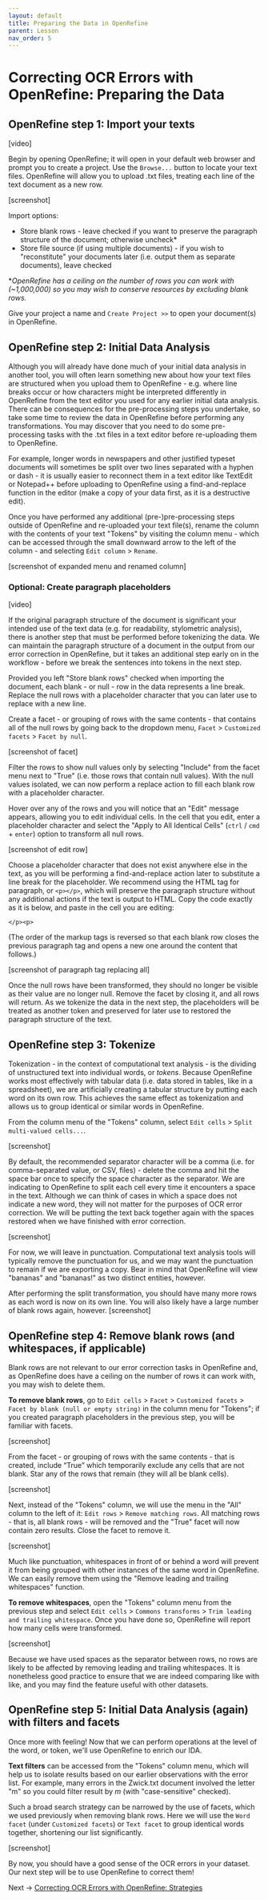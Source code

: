 ```yaml
---
layout: default
title: Preparing the Data in OpenRefine
parent: Lesson
nav_order: 5
---
```

# Correcting OCR Errors with OpenRefine: Preparing the Data

## OpenRefine step 1: Import your texts

\[video]

Begin by opening OpenRefine; it will open in your default web browser and prompt you to create a project. Use the `Browse...` button to locate your text files. OpenRefine will allow you to upload .txt files, treating each line of the text document as a new row.

\[screenshot]

Import options:
* Store blank rows - leave checked if you want to preserve the paragraph structure of the document; otherwise uncheck*
* Store file source (if using multiple documents) - if you wish to "reconstitute" your documents later (i.e. output them as separate documents), leave checked 

\**OpenRefine has a ceiling on the number of rows you can work with (~1,000,000) so you may wish to conserve resources by excluding blank rows.*

Give your project a name and `Create Project >>` to open your document(s) in OpenRefine.

## OpenRefine step 2: Initial Data Analysis

Although you will already have done much of your initial data analysis in another tool, you will often learn something new about how your text files are structured when you upload them to OpenRefine - e.g. where line breaks occur or how characters might be interpreted differently in OpenRefine from the text editor you used for any earlier initial data analysis. There can be consequences for the pre-processing steps you undertake, so take some time to review the data in OpenRefine before performing any transformations. You may discover that you need to do some pre-processing tasks with the .txt files in a text editor before re-uploading them to OpenRefine.

For example, longer words in newspapers and other justified typeset documents will sometimes be split over two lines separated with a hyphen or dash - it is usually easier to reconnect them in a text editor like TextEdit or Notepad++ before uploading to OpenRefine using a find-and-replace function in the editor (make a copy of your data first, as it is a destructive edit).

Once you have performed any additional (pre-)pre-processing steps outside of OpenRefine and re-uploaded your text file(s), rename the column with the contents of your text "Tokens" by visiting the column menu - which can be accessed through the small downward arrow to the left of the column - and selecting `Edit column` > `Rename`.

\[screenshot of expanded menu and renamed column]

### Optional: Create paragraph placeholders

\[video]

If the original paragraph structure of the document is significant your intended use of the text data (e.g. for readability, stylometric analysis), there is another step that must be performed before tokenizing the data. We can maintain the paragraph structure of a document in the output from our error correction in OpenRefine, but it takes an additional step early on in the workflow - before we break the sentences into tokens in the next step.

Provided you left "Store blank rows" checked when importing the document, each blank - or null - row in the data represents a line break. Replace the null rows with a placeholder character that you can later use to replace with a new line.

Create a facet - or grouping of rows with the same contents - that contains all of the null rows by going back to the dropdown menu, `Facet` > `Customized facets` > `Facet by null`. 

\[screenshot of facet]

Filter the rows to show null values only by selecting "Include" from the facet menu next to "True" (i.e. those rows that contain null values). With the null values isolated, we can now perform a replace action to fill each blank row with a placeholder character.

Hover over any of the rows and you will notice that an "Edit" message appears, allowing you to edit individual cells. In the cell that you edit, enter a placeholder character and select the "Apply to All Identical Cells" (`ctrl` / `cmd` + `enter`) option to transform all null rows.

\[screenshot of edit row]

Choose a placeholder character that does not exist anywhere else in the text, as you will be performing a find-and-replace action later to substitute a line break for the placeholder. We recommend using the HTML tag for paragraph, or `<p></p>`, which will preserve the paragraph structure without any additional actions if the text is output to HTML. Copy the code exactly as it is below, and paste in the cell you are editing:

`</p><p>`

(The order of the markup tags is reversed so that each blank row closes the previous paragraph tag and opens a new one around the content that follows.)

\[screenshot of paragraph tag replacing all]

Once the null rows have been transformed, they should no longer be visible as their value are no longer null. Remove the facet by closing it, and all rows will return. As we tokenize the data in the next step, the placeholders will be treated as another token and preserved for later use to restored the paragraph structure of the text.

## OpenRefine step 3: Tokenize

Tokenization - in the context of computational text analysis - is the dividing of unstructured text into individual words, or *tokens*. Because OpenRefine works most effectively with tabular data (i.e. data stored in tables, like in a spreadsheet), we are artificially creating a tabular structure by putting each word on its own row. This achieves the same effect as tokenization and allows us to group identical or similar words in OpenRefine.

 From the column menu of the "Tokens" column, select `Edit cells` > `Split multi-valued cells...`.

\[screenshot]

By default, the recommended separator character will be a comma (i.e. for comma-separated value, or CSV, files) - delete the comma and hit the space bar once to specify the space character as the separator. We are indicating to OpenRefine to split each cell every time it encounters a space in the text. Although we can think of cases in which a space does not indicate a new word, they will not matter for the purposes of OCR error correction. We will be putting the text back together again with the spaces restored when we have finished with error correction.  

\[screenshot]

For now, we will leave in punctuation. Computational text analysis tools will typically remove the punctuation for us, and we may want the punctuation to remain if we are exporting a copy. Bear in mind that OpenRefine will view "bananas" and "bananas!" as two distinct entities, however.

After performing the split transformation, you should have many more rows as each word is now on its own line. You will also likely have a large number of blank rows again, however.
\[screenshot]

## OpenRefine step 4: Remove blank rows (and whitespaces, if applicable)

Blank rows are not relevant to our error correction tasks in OpenRefine and, as OpenRefine does have a ceiling on the number of rows it can work with, you may wish to delete them.

**To remove blank rows**, go to `Edit cells` > `Facet` > `Customized facets` > `Facet by blank (null or empty string)` in the column menu for "Tokens"; if you created paragraph placeholders in the previous step, you will be familiar with facets. 

\[screenshot]

From the facet - or grouping of rows with the same contents - that is created, include “True” which temporarily exclude any cells that are not blank. Star any of the rows that remain (they will all be blank cells).

\[screenshot]

Next, instead of the "Tokens" column, we will use the menu in the "All" column to the left of it: `Edit rows` > `Remove matching rows`. All matching rows - that is, all blank rows - will be removed and the "True" facet will now contain zero results. Close the facet to remove it.

\[screenshot]

Much like punctuation, whitespaces in front of or behind a word will prevent it from being grouped with other instances of the same word in OpenRefine. We can easily remove them using the "Remove leading and trailing whitespaces" function.

**To remove whitespaces**, open the "Tokens" column menu from the previous step and select `Edit cells` > `Commons transforms` > `Trim leading and trailing whitespace`. Once you have done so, OpenRefine will report how many cells were transformed.

\[screenshot]

Because we have used spaces as the separator between rows, no rows are likely to be affected by removing leading and trailing whitespaces. It is nonetheless good practice to ensure that we are indeed comparing like with like, and you may find the feature useful with other datasets.


## OpenRefine step 5: Initial Data Analysis (again) with filters and facets

Once more with feeling! Now that we can perform operations at the level of the word, or token, we'll use OpenRefine to enrich our IDA. 

**Text filters** can be accessed from the "Tokens" column menu, which will help us to isolate results based on our earlier observations with the error list. For example, many errors in the Zwick.txt document involved the letter "m" so you could filter result by *m* (with "case-sensitive" checked). 

Such a broad search strategy can be narrowed by the use of facets, which we used previously when removing blank rows. Here we will use the `Word facet` (under `Customized facets`) or `Text facet` to group identical words together, shortening our list significantly.

\[screenshot]

By now, you should have a good sense of the OCR errors in your dataset. Our next step will be to use OpenRefine to correct them!

Next -> [Correcting OCR Errors with OpenRefine: Strategies](or-strat.html)

